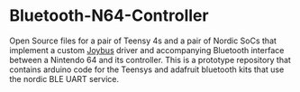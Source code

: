 # Bluetooth-N64-Controller
Open Source files for a pair of Teensy 4s and a pair of Nordic SoCs that implement a custom [Joybus](https://n64brew.dev/wiki/Joybus_Protocol) driver and accompanying Bluetooth interface between a Nintendo 64 and its controller. This is a prototype repository that contains arduino code for the Teensys and adafruit bluetooth kits that use the nordic BLE UART service.

 

